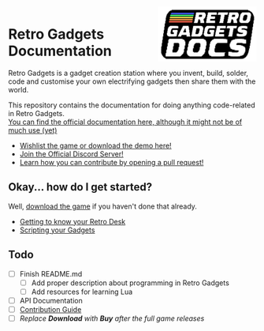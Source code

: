 <img src="./.github/assets/retrologo.png" width="200" align="right">

# Retro Gadgets Documentation
Retro Gadgets is a gadget creation station where you invent, build, solder, code and customise your own electrifying gadgets then share them with the world.

This repository contains the documentation for doing anything code-related in Retro Gadgets.  
<a href="https://docs.retrogadgets.game" target="_blank">You can find the official documentation here, although it might not be of much use (yet)</a>

* <a href="https://store.steampowered.com/app/1730260/Retro_Gadgets/" target="_blank">Wishlist the game or download the demo here!</a>
* <a href="https://discord.com/invite/np6FUDjt9E" target="_blank">Join the Official Discord Server!</a>
* [Learn how you can contribute by opening a pull request!](./docs/github/Contributing.md)</a>

## Okay... how do I get started?
Well, <a href="https://store.steampowered.com/app/1730260/Retro_Gadgets/" target="_blank">download the game</a> if you haven't done that already.  
* [Getting to know your Retro Desk](./docs/game/Retro-Desk.md)
* [Scripting your Gadgets](./docs/lua/Scripting-gadgets.md)

## Todo
- [ ] Finish README.md
  - [ ] Add proper description about programming in Retro Gadgets
  - [ ] Add resources for learning Lua
- [ ] API Documentation
- [ ] [Contribution Guide](./docs/github/Contributing.md)
- [ ] *Replace **Download** with **Buy** after the full game releases*